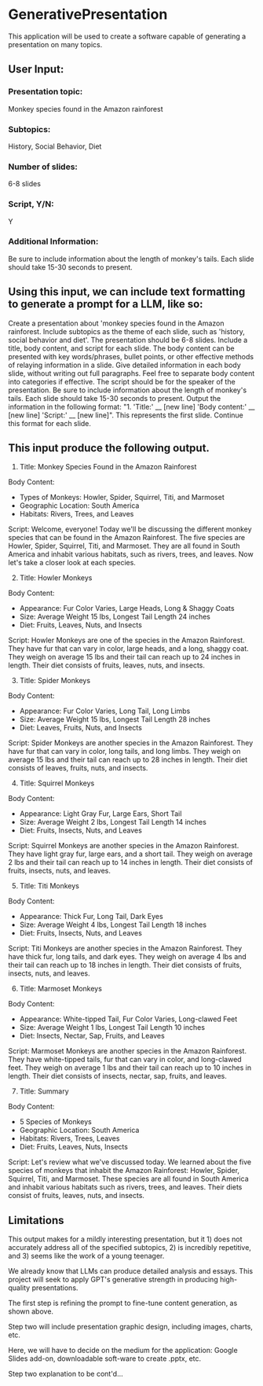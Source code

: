 # GenerativePresentation
This application will be used to create a software capable of generating a presentation on many topics.

## User Input:

### Presentation topic:

Monkey species found in the Amazon rainforest

### Subtopics:

History, Social Behavior, Diet

### Number of slides:

6-8 slides

### Script, Y/N:

Y

### Additional Information:

Be sure to include information about the length of monkey's tails.  Each slide should take 15-30 seconds to present.

## Using this input, we can include text formatting to generate a prompt for a LLM, like so:

Create a presentation about 'monkey species found in the Amazon rainforest. Include subtopics as the theme of each slide, such as 'history, social behavior and diet'. The presentation should be 6-8 slides. Include a title, body content, and script for each slide.  The body content can be presented with key words/phrases, bullet points, or other effective methods of relaying information in a slide.  Give detailed information in each body slide, without writing out full paragraphs. Feel free to separate body content into categories if effective.  The script should be for the speaker of the presentation. Be sure to include information about the length of monkey's tails. Each slide should take 15-30 seconds to present.  Output the information in the following format: "1. 'Title:' __ [new line] 'Body content:' __ [new line] 'Script:' __ [new line]". This represents the first slide.  Continue this format for each slide.


## This input produce the following output.

1. Title: Monkey Species Found in the Amazon Rainforest

Body Content: 
- Types of Monkeys: Howler, Spider, Squirrel, Titi, and Marmoset
- Geographic Location: South America
- Habitats: Rivers, Trees, and Leaves

Script: Welcome, everyone! Today we'll be discussing the different monkey species that can be found in the Amazon Rainforest. The five species are Howler, Spider, Squirrel, Titi, and Marmoset. They are all found in South America and inhabit various habitats, such as rivers, trees, and leaves. Now let's take a closer look at each species.

2. Title: Howler Monkeys

Body Content: 
- Appearance: Fur Color Varies, Large Heads, Long & Shaggy Coats
- Size: Average Weight 15 lbs, Longest Tail Length 24 inches
- Diet: Fruits, Leaves, Nuts, and Insects

Script: Howler Monkeys are one of the species in the Amazon Rainforest. They have fur that can vary in color, large heads, and a long, shaggy coat. They weigh on average 15 lbs and their tail can reach up to 24 inches in length. Their diet consists of fruits, leaves, nuts, and insects.

3. Title: Spider Monkeys

Body Content: 
- Appearance: Fur Color Varies, Long Tail, Long Limbs
- Size: Average Weight 15 lbs, Longest Tail Length 28 inches
- Diet: Leaves, Fruits, Nuts, and Insects

Script: Spider Monkeys are another species in the Amazon Rainforest. They have fur that can vary in color, long tails, and long limbs. They weigh on average 15 lbs and their tail can reach up to 28 inches in length. Their diet consists of leaves, fruits, nuts, and insects.

4. Title: Squirrel Monkeys

Body Content: 
- Appearance: Light Gray Fur, Large Ears, Short Tail
- Size: Average Weight 2 lbs, Longest Tail Length 14 inches
- Diet: Fruits, Insects, Nuts, and Leaves

Script: Squirrel Monkeys are another species in the Amazon Rainforest. They have light gray fur, large ears, and a short tail. They weigh on average 2 lbs and their tail can reach up to 14 inches in length. Their diet consists of fruits, insects, nuts, and leaves.

5. Title: Titi Monkeys

Body Content: 
- Appearance: Thick Fur, Long Tail, Dark Eyes
- Size: Average Weight 4 lbs, Longest Tail Length 18 inches
- Diet: Fruits, Insects, Nuts, and Leaves

Script: Titi Monkeys are another species in the Amazon Rainforest. They have thick fur, long tails, and dark eyes. They weigh on average 4 lbs and their tail can reach up to 18 inches in length. Their diet consists of fruits, insects, nuts, and leaves.

6. Title: Marmoset Monkeys

Body Content: 
- Appearance: White-tipped Tail, Fur Color Varies, Long-clawed Feet
- Size: Average Weight 1 lbs, Longest Tail Length 10 inches
- Diet: Insects, Nectar, Sap, Fruits, and Leaves

Script: Marmoset Monkeys are another species in the Amazon Rainforest. They have white-tipped tails, fur that can vary in color, and long-clawed feet. They weigh on average 1 lbs and their tail can reach up to 10 inches in length. Their diet consists of insects, nectar, sap, fruits, and leaves. 

7. Title: Summary

Body Content: 
- 5 Species of Monkeys 
- Geographic Location: South America
- Habitats: Rivers, Trees, Leaves 
- Diet: Fruits, Leaves, Nuts, Insects

Script: Let's review what we've discussed today. We learned about the five species of monkeys that inhabit the Amazon Rainforest: Howler, Spider, Squirrel, Titi, and Marmoset. These species are all found in South America and inhabit various habitats such as rivers, trees, and leaves. Their diets consist of fruits, leaves, nuts, and insects.

## Limitations

This output makes for a mildly interesting presentation, but it 1) does not accurately address all of the specified subtopics, 2) is incredibly repetitive, and 3) seems like the work of a young teenager.

We already know that LLMs can produce detailed analysis and essays.  This project will seek to apply GPT's generative strength in producing high-quality presentations. 

The first step is refining the prompt to fine-tune content generation, as shown above.

Step two will include presentation graphic design, including images, charts, etc.  

Here, we will have to decide on the medium for the application: Google Slides add-on, downloadable soft-ware to create .pptx, etc.

Step two explanation to be cont'd...
